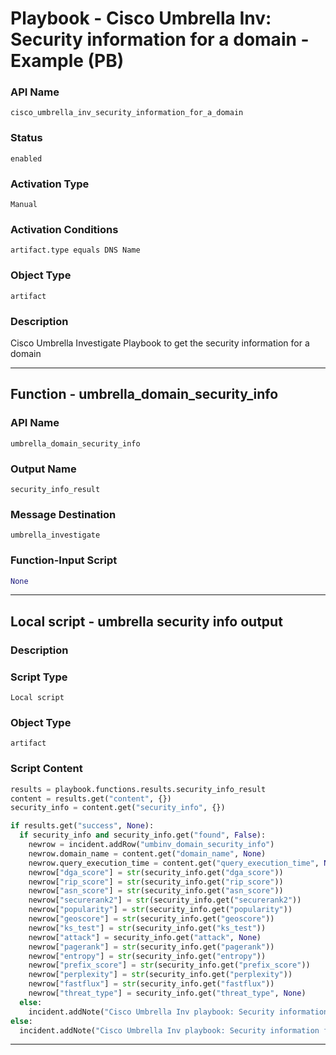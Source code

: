 <!--
    DO NOT MANUALLY EDIT THIS FILE
    THIS FILE IS AUTOMATICALLY GENERATED WITH resilient-sdk codegen
    Generated with resilient-sdk v51.0.2.2.1096
-->

# Playbook - Cisco Umbrella Inv: Security information for a domain - Example (PB)

### API Name
`cisco_umbrella_inv_security_information_for_a_domain`

### Status
`enabled`

### Activation Type
`Manual`

### Activation Conditions
`artifact.type equals DNS Name`

### Object Type
`artifact`

### Description
Cisco Umbrella Investigate Playbook to get the security information for a domain


---
## Function - umbrella_domain_security_info

### API Name
`umbrella_domain_security_info`

### Output Name
`security_info_result`

### Message Destination
`umbrella_investigate`

### Function-Input Script
```python
None
```

---

## Local script - umbrella security info output

### Description


### Script Type
`Local script`

### Object Type
`artifact`

### Script Content
```python
results = playbook.functions.results.security_info_result
content = results.get("content", {})
security_info = content.get("security_info", {})

if results.get("success", None):
  if security_info and security_info.get("found", False):
    newrow = incident.addRow("umbinv_domain_security_info")
    newrow.domain_name = content.get("domain_name", None)
    newrow.query_execution_time = content.get("query_execution_time", None)
    newrow["dga_score"] = str(security_info.get("dga_score"))
    newrow["rip_score"] = str(security_info.get("rip_score"))
    newrow["asn_score"] = str(security_info.get("asn_score"))
    newrow["securerank2"] = str(security_info.get("securerank2"))
    newrow["popularity"] = str(security_info.get("popularity"))
    newrow["geoscore"] = str(security_info.get("geoscore"))
    newrow["ks_test"] = str(security_info.get("ks_test"))
    newrow["attack"] = security_info.get("attack", None)
    newrow["pagerank"] = str(security_info.get("pagerank"))
    newrow["entropy"] = str(security_info.get("entropy"))
    newrow["prefix_score"] = str(security_info.get("prefix_score"))
    newrow["perplexity"] = str(security_info.get("perplexity"))
    newrow["fastflux"] = str(security_info.get("fastflux"))
    newrow["threat_type"] = security_info.get("threat_type", None)
  else:
    incident.addNote("Cisco Umbrella Inv playbook: Security information for a domain returned no results.")
else:
  incident.addNote("Cisco Umbrella Inv playbook: Security information for a domain\nFailed with reason: {results.get('reason', None)}")
```

---

